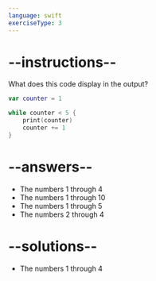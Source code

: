 ```yaml
---
language: swift
exerciseType: 3
---
```


# --instructions--

What does this code display in the output?
```swift
var counter = 1

while counter < 5 {
    print(counter)
    counter += 1
}
```

# --answers--

- The numbers 1 through 4
- The numbers 1 through 10
- The numbers 1 through 5
- The numbers 2 through 4

# --solutions--

- The numbers 1 through 4
